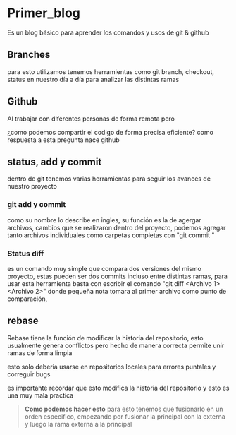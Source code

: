 # Primer_blog
Es un blog básico para aprender los comandos y usos de git & github

## Branches
para esto utilizamos tenemos herramientas como git branch, checkout, status en nuestro día a día para analizar las distintas ramas

## Github
Al trabajar con diferentes personas de forma remota pero

¿como podemos compartir el codigo de forma precisa eficiente?
como respuesta a esta pregunta nace github

## status, add y commit
dentro de git tenemos varias herramientas para seguir los avances de nuestro proyecto

### git add y commit
como su nombre lo describe en ingles, su función es la de agergar archivos, cambios que se realizaron dentro del proyecto, podemos agregar tanto archivos individuales como carpetas completas con "git commit <archivo>"

### Status diff
es un comando muy simple que compara dos versiones del mismo proyecto, estas pueden ser dos commits incluso entre distintas ramas, para usar esta herramienta basta con escribir el comando "git diff <Archivo 1> <Archivo 2>" donde pequeña nota tomara al primer archivo como punto de comparación,

## rebase
Rebase tiene la función de modificar la historia del repositorio, esto usualmente genera conflictos pero hecho de manera correcta permite unir ramas de
forma limpia

esto solo deberia usarse en repositorios locales para errores puntales y correguir bugs

es importante recordar que esto modifica la historia del repositorio y esto es una muy mala practica 

>**Como podemos hacer esto**
>para esto tenemos que fusionarlo en un orden especifico, empezando por fusionar la principal con la externa y luego la rama externa a la principal